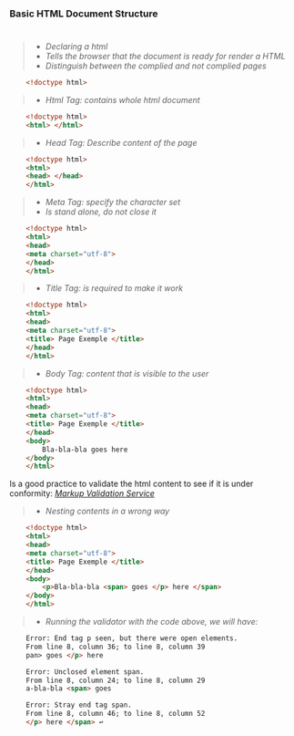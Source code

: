 ### Basic HTML Document Structure

# 
> - *Declaring a html*
> - *Tells the browser that the document is ready for render a HTML*
> - *Distinguish between the complied and not complied pages*
```html
    <!doctype html> 

```
> - *Html Tag: contains whole html document*
```html
    <!doctype html> 
    <html> </html>

```
> - *Head Tag: Describe content of the page*
```html
    <!doctype html> 
    <html>
    <head> </head>
    </html>

```
> - *Meta Tag: specify the character set*
> - *Is stand alone, do not close it*
```html
    <!doctype html> 
    <html>
    <head> 
    <meta charset="utf-8">
    </head>
    </html>

```
> - *Title Tag: is required to make it work*
```html
    <!doctype html> 
    <html>
    <head> 
    <meta charset="utf-8">
    <title> Page Exemple </title>
    </head>
    </html>

```
> - *Body Tag: content that is visible to the user*
```html
    <!doctype html> 
    <html>
    <head> 
    <meta charset="utf-8">
    <title> Page Exemple </title>
    </head>
    <body>
        Bla-bla-bla goes here
    </body>
    </html>

```
Is a good practice to validate the html content to see if it is under conformity:  *[Markup Validation Service](https://validator.w3.org/)*

> - *Nesting contents in a wrong way*
```html
    <!doctype html> 
    <html>
    <head> 
    <meta charset="utf-8">
    <title> Page Exemple </title>
    </head>
    <body>
        <p>Bla-bla-bla <span> goes </p> here </span> 
    </body>
    </html>

```
> - *Running the validator with the code above, we will have:*
```html
    Error: End tag p seen, but there were open elements.
    From line 8, column 36; to line 8, column 39
    pan> goes </p> here 

    Error: Unclosed element span.
    From line 8, column 24; to line 8, column 29
    a-bla-bla <span> goes 

    Error: Stray end tag span.
    From line 8, column 46; to line 8, column 52
    </p> here </span> ↩    

```